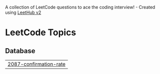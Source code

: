 A collection of LeetCode questions to ace the coding interview! - Created using [LeetHub v2](https://github.com/arunbhardwaj/LeetHub-2.0)
<!---LeetCode Topics Start-->
# LeetCode Topics
## Database
|  |
| ------- |
| [2087-confirmation-rate](https://github.com/jihoLee0818/code_kata/tree/master/2087-confirmation-rate) |
<!---LeetCode Topics End-->